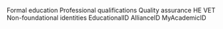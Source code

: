 Formal education
Professional qualifications
Quality assurance
    HE
    VET
Non-foundational identities
    EducationalID
    AllianceID
    MyAcademicID

